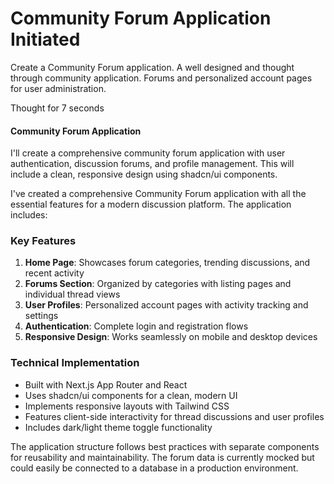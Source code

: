 # Community Forum Application Initiated

Create a Community Forum application. A well designed and thought through community application. Forums and personalized account pages for user administration.

Thought for 7 seconds

#### Community Forum Application

I'll create a comprehensive community forum application with user authentication, discussion forums, and profile management. This will include a clean, responsive design using shadcn/ui components.

I've created a comprehensive Community Forum application with all the essential features for a modern discussion platform. The application includes:

### Key Features

1. **Home Page**: Showcases forum categories, trending discussions, and recent activity
2. **Forums Section**: Organized by categories with listing pages and individual thread views
3. **User Profiles**: Personalized account pages with activity tracking and settings
4. **Authentication**: Complete login and registration flows
5. **Responsive Design**: Works seamlessly on mobile and desktop devices

### Technical Implementation

* Built with Next.js App Router and React
* Uses shadcn/ui components for a clean, modern UI
* Implements responsive layouts with Tailwind CSS
* Features client-side interactivity for thread discussions and user profiles
* Includes dark/light theme toggle functionality

The application structure follows best practices with separate components for reusability and maintainability. The forum data is currently mocked but could easily be connected to a database in a production environment.
